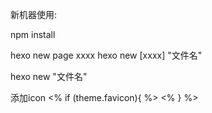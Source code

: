 新机器使用:

npm install

hexo new page xxxx
hexo new [xxxx] "文件名"

hexo new "文件名"

添加icon
  <% if (theme.favicon){ %>
    <link rel="icon" href="/img/favicon.ico">
  <% } %>
                  
